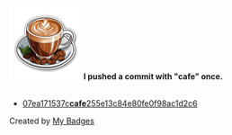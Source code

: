 <img src="https://github.com/my-badges/my-badges/blob/master/badges/cafe-commit/cafe-commit.png?raw=true" alt="I pushed a commit with &quot;cafe&quot; once." title="I pushed a commit with &quot;cafe&quot; once." width="128">
<strong>I pushed a commit with &quot;cafe&quot; once.</strong>
<br><br>

- <a href="https://github.com/antonmedv/fx-completion/commit/07ea171537ccafe255e13c84e80fe0f98ac1d2c6">07ea171537c<strong>cafe</strong>255e13c84e80fe0f98ac1d2c6</a>


Created by <a href="https://github.com/my-badges/my-badges">My Badges</a>